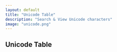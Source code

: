 ```yaml
---
layout: default
title: "Unicode Table"
description: "Search & View Unicode characters"
image: "unicode.png"
---
```


<style>
  #table {
    width: 100%;
    max-width: 400px;
    margin: 2% auto;
    padding: 2%;
    box-shadow: 0 0 0 1px var(--md-sys-color-surface-dim);
    border-radius: 15px;
  }
  #table .char {
    display: inline-flex;
    justify-content: center;
    align-items: center;
    overflow: hidden;
    height: 100%;
    width: calc(100%/8);
    aspect-ratio : 1 / 1;
    box-shadow: 0 0 0 1px var(--md-sys-color-surface-dim);
  }
  #table .selected {
    background: var(--md-sys-color-on-surface);
    color: var(--md-sys-color-background);
  }
  #input {
    text-align: center;
    width: 70%;
    padding: 2.5%;
    margin: 5% 5% 0 0;
    box-shadow: 0 0 0 1px var(--md-sys-color-surface-dim);
    border: 0;
  }
  .button {
    display: inline-flex;
    justify-content: center;
    align-items: center;
    width: 25%;
    padding: 2.5%;
    margin: 5% 0 0 0;
    box-shadow: 0 0 0 1px var(--md-sys-color-surface-dim);
  }
  .buttons {
    width: 100%;
    max-width: calc(300px + 10%);
    aspect-ratio : 8 / 1;
    box-shadow: 0 0 0 1px var(--md-sys-color-surface-dim);
    margin: 5% calc(50% - (300px + 10%)/2) 0 0;
  }
  .buttons div {
    display: inline-flex;
    justify-content: center;
    align-items: center;
    width: calc(100%/4);
    aspect-ratio : 2 / 1;
    border-radius: 100px;
  }
  .outchar {
    display: flex;
    justify-content: center;
    align-items: center;
    width: 30%;
    aspect-ratio: 1 / 1;
    font-size: xxx-large;
    margin: 0 auto;
    box-shadow: 0 0 0 1px var(--md-sys-color-surface-dim);
    border-radius: 15px;
  }
</style>
## Unicode Table

<div id="table"></div>
<script>
var url_string = window.location.href;
var url = new URL(url_string);
page = parseInt(url.searchParams.get("page"));
selected = parseInt(url.searchParams.get("char"));
if (isNaN(page)) {page = 0;} else {page = page-1;}
if (isNaN(selected)) {selected = 0;}
update = (x,y) => {
  if (y==null||y<0) selected=y=0;
  if (y>63) selected=y=63;
  if (x<0) page=x=0;
  if (x>17406) page=x=17406;
  history.replaceState({}, null, `../unicode.html?page=${x+1}&char=${y}`);
  table.innerHTML = "";
  var r = 8;
  for (var i=0;i<r;i++) {
    for (var j=0;j<r;j++) {
      if ((((i*r+j)<9||(i*r+j)>13)&&(i*r+j)!=32)||page>0) {
        table.innerHTML += `<div class="char${(y==(i*r+j)?" selected":"")}" onclick="update(page,selected=${i*r+j})">&#x${(i*r+j+x*r*r).toString(16)};</div>`;
      } else {
        table.innerHTML += `<div class="char${(y==(i*r+j)?" selected":"")}" onclick="update(page,selected=${i*r+j})">.</div>`;
      }
    }
  }
  table.innerHTML += `
    <input id="input" autocomplete="off" value="${page+1}"><div class="button" onclick="update(page=(parseInt(page_input.value-1))||0,selected)">Go</div>
    <div class="buttons">
      <div onclick="update(page-=1,selected)"><</div><div onclick="update(page-=2,selected)"><<</div><div onclick="update(page+=2,selected)">>></div><div onclick="update(page+=1,selected)">></div>
    </div><br>
    <div class="outchar">&#x${(y+x*r*r).toString(16)};</div><br>
    Unicode: <span>U+${(y+x*r*r).toString(16).padStart(4,"0")}</span><br>
    HTML: <span>&amp#x${(y+x*r*r).toString(16)};</span><br>
    CSS: <span>\\${(y+x*r*r).toString(16).padStart(4,"0")}</span>`;
}
update(page,selected);
</script>
